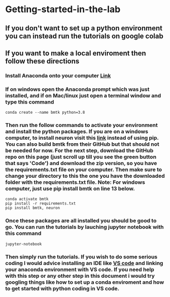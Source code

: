 # Getting-started-in-the-lab
## If you don't want to set up a python environment you can instead run the tutorials on google colab
## If you want to make a local enviroment then follow these directions
### Install Anaconda onto your computer [Link](https://www.anaconda.com/products/distribution)
### If on windows open the Anaconda prompt which was just installed, and if on Mac/linux just open a terminal window and type this command
```
conda create --name bmtk python=3.8
```
### Then run the follow commands to activate your environment and install the python packages. If you are on a windows computer, to install neuron visit this [link](https://www.neuron.yale.edu/neuron/download) instead of using pip. You can also build bmtk from their GitHub but that should not be needed for now. For the next step, download the GitHub repo on this page (just scroll up till you see the green button that says 'Code') and download the zip version, so you have the requirements.txt file on your computer. Then make sure to change your directory to this the one you have the downloaded folder with the requirements.txt file. Note: For windows computer, just use pip install bmtk on line 13 below.
```
conda activate bmtk
pip install -r requirements.txt
pip install bmtk, neuron
```
### Once these packages are all installed you should be good to go. You can run the tutorials by lauching jupyter notebook with this command
```
jupyter-notebook
```
### Then simply run the tutorials. If you wish to do some serious coding I would advice installing an IDE like [VS code](https://code.visualstudio.com/download) and linking your anaconda environment with VS code. If you need help with this step or any other step in this document i would try googling things like how to set up a conda enviroment and how to get started with python coding in VS code. 
